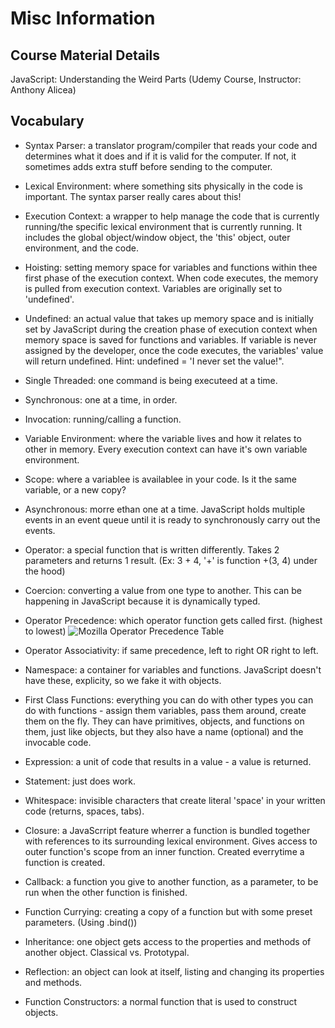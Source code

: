 # Misc Information

## Course Material Details

JavaScript: Understanding the Weird Parts (Udemy Course, Instructor: Anthony Alicea)  

## Vocabulary

* Syntax Parser: a translator program/compiler that reads your code and determines what it does and if it is valid for the computer. If not, it sometimes adds extra stuff before sending to the computer.

* Lexical Environment: where something sits physically in the code is important. The syntax parser really cares about this!

* Execution Context: a wrapper to help manage the code that is currently running/the specific lexical environment that is currently running. It includes the global object/window object, the 'this' object, outer environment, and the code.

* Hoisting: setting memory space for variables and functions within thee first phase of the execution context. When code executes, the memory is pulled from execution context. Variables are originally set to 'undefined'.

* Undefined: an actual value that takes up memory space and is initially set by JavaScript during the creation phase of execution context when memory space is saved for functions and variables. If variable is never assigned by the developer, once the code executes, the variables' value will return undefined. Hint: undefined = 'I never set the value!".

* Single Threaded: one command is being executeed at a time.

* Synchronous: one at a time, in order.

* Invocation: running/calling a function.

* Variable Environment: where the variable lives and how it relates to other in memory. Every execution context can have it's own variable environment.

* Scope: where a variablee is availablee in your code. Is it the same variable, or a new copy?

* Asynchronous: morre ethan one at a time. JavaScript holds multiple events in an event queue until it is ready to synchronously carry out the events.

* Operator: a special function that is written differently. Takes 2 parameters and returns 1 result. (Ex: 3 + 4, '+' is function +(3, 4) under the hood)

* Coercion: converting a value from one type to another. This can be happening in JavaScript because it is dynamically typed.

* Operator Precedence: which operator function gets called first. (highest to lowest) ![Mozilla Operator Precedence Table](https://developer.mozilla.org/en-US/docs/Web/JavaScript/Reference/Operators/Operator_Precedence)

* Operator Associativity: if same precedence, left to right OR right to left.

* Namespace: a container for variables and functions. JavaScript doesn't have these, explicity, so we fake it with objects.

* First Class Functions: everything you can do with other types you can do with functions - assign them variables, pass them around, create them on the fly. They can have primitives, objects, and functions on them, just like objects, but they also have a name (optional) and the invocable code.

* Expression: a unit of code that results in a value - a value is returned.

* Statement: just does work.

* Whitespace: invisible characters that create literal 'space' in your written code (returns, spaces, tabs).

* Closure: a JavaScrript feature wherrer a function is bundled together with references to its surrounding lexical environment. Gives access to outer function's scope from an inner function. Created everrytime a function is created.

* Callback: a function you give to another function, as a parameter, to be run when the other function is finished.

* Function Currying: creating a copy of a function but with some preset parameters. (Using .bind())

* Inheritance: one object gets access to the properties and methods of another object. Classical vs. Prototypal.

* Reflection: an object can look at itself, listing and changing its properties and methods.

* Function Constructors: a normal function that is used to construct objects.
